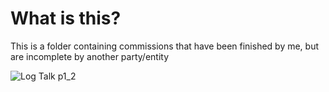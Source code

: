 # What is this? 
This is a folder containing commissions that have been finished by me, but are incomplete by another party/entity

![Log Talk p1_2](https://user-images.githubusercontent.com/91562887/167344972-0dbdc197-3776-4c26-a3f4-c39e037bbc3f.gif)

